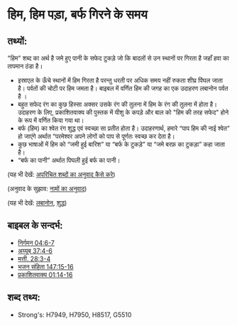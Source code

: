# हिम, हिम पड़ा, बर्फ गिरने के समय #

## तथ्यों: ##

"हिम" शब्द का अर्थ है जमे हुए पानी के सफेद टुकड़े जो कि बादलों से उन स्थानों पर गिरता है जहाँ हवा का तापमान ठंडा है।

* इस्राएल के ऊँचे स्थानों में हिम गिरता है परन्तु धरती पर अधिक समय नहीं रुकता शीघ्र पिंघल जाता है। पर्वतों की चोटी पर हिम जमता है। बाइबल में वर्णित हिम की जगह का एक उदाहरण लबानोन पर्वत है ।
* बहुत सफेद रंग का कुछ हिस्सा अक्सर उसके रंग की तुलना में हिम के रंग की तुलना में होता है। उदाहरण के लिए, प्रकाशितवाक्य की पुस्तक में यीशु के कपड़े और बाल को "हिम की तरह सफेद" होने के रूप में वर्णित किया गया था।
* बर्फ (हिम) का श्वेत रंग शुद्ध एवं स्वच्छा सा प्रतीत होता है। उदाहरणार्थ, हमारे “पाप हिम की नाई श्वेत” हो जाएंगे अर्थात “परमेश्वर अपने लोगों को पाप से पूर्णतः स्वच्छ कर देता है।
* कुछ भाषाओं में हिम को “जमी हुई बारिश” या “बर्फ के टुकड़े” या “जमे बरफ़ का टुकड़ा” कहा जाता है।
* “बर्फ का पानी” अर्थात पिघली हुई बर्फ का पानी।

(यह भी देखें: [अपरिचित शब्दों का अनुवाद कैसे करे](rc://hi/ta/man/translate/translate-unknown))

(अनुवाद के सुझाव: [नामों का अनुवाद](rc://hi/ta/man/translate/translate-names))

(यह भी देखें: [लबानोन](../names/lebanon.md), [शुद्ध](../kt/purify.md))

## बाइबल के सन्दर्भ: ##

* [निर्गमन 04:6-7](rc://hi/tn/help/exo/04/06)
* [अय्यूब 37:4-6](rc://hi/tn/help/job/37/04)
* [मत्ती. 28:3-4](rc://hi/tn/help/mat/28/03)
* [भजन संहिता 147:15-16](rc://hi/tn/help/psa/147/015)
* [प्रकाशितवाक्य 01:14-16](rc://hi/tn/help/rev/01/14)

## शब्द तथ्य: ##

* Strong's: H7949, H7950, H8517, G5510

